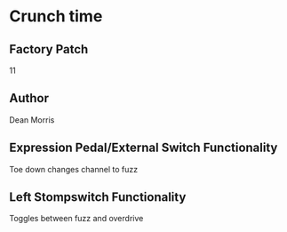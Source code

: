 



# Crunch time

## Factory Patch


11  

## Author


Dean Morris  

## Expression Pedal/External Switch Functionality


Toe down changes channel to fuzz  

## Left Stompswitch Functionality


Toggles between fuzz and overdrive
